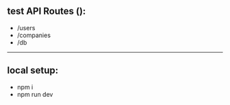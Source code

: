 ## test API Routes ():
  * /users 
  * /companies  
  * /db 
<hr> 

## local setup: 
  * npm i 
  * npm run dev 
